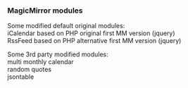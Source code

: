 ### MagicMirror modules

Some modified default original modules:
<br>iCalendar based on PHP original first MM version (jquery)
<br>RssFeed based on PHP alternative first MM version (jquery)

Some 3rd party modified modules:
<br>multi monthly calendar 
<br>random quotes 
<br>jsontable 
